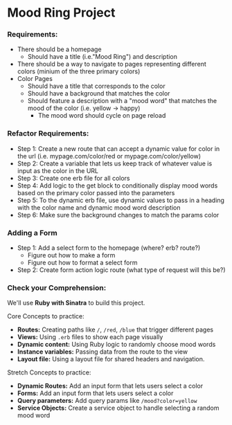 # Mood Ring Project

### Requirements:
- There should be a homepage
  - Should have a title (i.e."Mood Ring") and description
- There should be a way to navigate to pages representing different colors (minium of the three primary colors)
- Color Pages
  - Should have a title that corresponds to the color
  - Should have a background that matches the color
  - Should feature a description with a "mood word" that matches the mood of the color (i.e. yellow -> happy) 
    - The mood word should cycle on page reload

### Refactor Requirements:
- Step 1: Create a new route that can accept a dynamic value for color in the url (i.e. mypage.com/color/red or mypage.com/color/yellow)
- Step 2: Create a variable that lets us keep track of whatever value is input as the color in the URL
- Step 3: Create one erb file for all colors
- Step 4: Add logic to the get block to conditionally display mood words based on the primary color passed into the parameters
- Step 5: To the dynamic erb file, use dynamic values to pass in a heading with the color name and dynamic mood word description
- Step 6: Make sure the background changes to match the params color

### Adding a Form
- Step 1: Add a select form to the homepage (where? erb? route?)
  - Figure out how to make a form
  - Figure out how to format a select form
- Step 2: Create form action logic route (what type of request will this be?)

### Check your Comprehension:

We'll use **Ruby with Sinatra** to build this project.

Core Concepts to practice:
- **Routes:** Creating paths like `/`, `/red`, `/blue` that trigger different pages
- **Views:** Using `.erb` files to show each page visually
- **Dynamic content:** Using Ruby logic to randomly choose mood words
- **Instance variables:** Passing data from the route to the view
- **Layout file:** Using a layout file for shared headers and navigation. 

Stretch Concepts to practice:
- **Dynamic Routes:** Add an input form that lets users select a color
- **Forms:** Add an input form that lets users select a color
- **Query parameters:** Add query params like `/mood?color=yellow`
- **Service Objects:** Create a service object to handle selecting a random mood word
